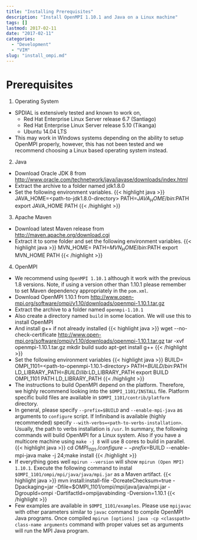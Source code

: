 ```yaml
---
title: "Installing Prerequisites"
description: "Install OpenMPI 1.10.1 and Java on a Linux machine"
tags: []
lastmod: 2017-02-11
date: "2017-02-11"
categories:
  - "Development"
  - "VIM"
slug: "install_ompi.md"
---  
```


# Prerequisites

1. Operating System
  * SPDIAL is extensively tested and known to work on,
    *  Red Hat Enterprise Linux Server release 6.7 (Santiago)
    *  Red Hat Enterprise Linux Server release 5.10 (Tikanga)
    *  Ubuntu 14.04 LTS 
  * This may work in Windows systems depending on the ability to setup OpenMPI properly, however, this has not been tested and we recommend choosing a Linux based operating system instead.

2. Java
  * Download Oracle JDK 8 from http://www.oracle.com/technetwork/java/javase/downloads/index.html
  * Extract the archive to a folder named jdk1.8.0
  * Set the following environment variables.
{{< highlight java >}}
    JAVA_HOME=<path-to-jdk1.8.0-directory>
    PATH=$JAVA_HOME/bin:$PATH
    export JAVA_HOME PATH
{{< /highlight >}}
3. Apache Maven
  * Download latest Maven release from http://maven.apache.org/download.cgi
  * Extract it to some folder and set the following environment variables.
{{< highlight java >}}
    MVN_HOME=<path-to-Maven-folder>
    PATH=$MVN_HOME/bin:$PATH
    export MVN_HOME PATH
{{< /highlight >}}

4. OpenMPI
  * We recommend using `OpenMPI 1.10.1` although it work with the previous 1.8 versions. Note, if using a version other than 1.10.1 please remember to set Maven dependency appropriately in the `pom.xml`.
  * Download OpenMPI 1.10.1 from http://www.open-mpi.org/software/ompi/v1.10/downloads/openmpi-1.10.1.tar.gz
  * Extract the archive to a folder named `openmpi-1.10.1`
  * Also create a directory named `build` in some location. We will use this to install OpenMPI
  * And install g++ if not already installed
{{< highlight java >}}
   wget --no-check-certificate http://www.open-mpi.org/software/ompi/v1.10/downloads/openmpi-1.10.1.tar.gz
   tar -xvf openmpi-1.10.1.tar.gz
   mkdir build
   sudo apt-get install g++
{{< /highlight >}}  
  * Set the following environment variables
{{< highlight java >}}
    BUILD=<path-to-build-directory>
    OMPI_1101=<path-to-openmpi-1.10.1-directory>
    PATH=$BUILD/bin:$PATH
    LD_LIBRARY_PATH=$BUILD/lib:$LD_LIBRARY_PATH
    export BUILD OMPI_1101 PATH LD_LIBRARY_PATH
{{< /highlight >}}
  * The instructions to build OpenMPI depend on the platform. Therefore, we highly recommend looking into the `$OMPI_1101/INSTALL` file. Platform specific build files are available in `$OMPI_1101/contrib/platform` directory.
  * In general, please specify `--prefix=$BUILD` and `--enable-mpi-java` as arguments to `configure` script. If Infiniband is available (highly recommended) specify `--with-verbs=<path-to-verbs-installation>`. Usually, the path to verbs installation is `/usr`. In summary, the following commands will build OpenMPI for a Linux system. Also if you have a multicore machine using `make -j 8` will use 8 cores to build in parallel. 
{{< highlight java >}}
    cd $OMPI_1101
    ./configure --prefix=$BUILD --enable-mpi-java
    make -j 24;make install
{{< /highlight >}}
  * If everything goes well `mpirun --version` will show `mpirun (Open MPI) 1.10.1`. Execute the following command to instal `$OMPI_1101/ompi/mpi/java/java/mpi.jar` as a Maven artifact.
{{< highlight java >}}
    mvn install:install-file -DcreateChecksum=true -Dpackaging=jar -Dfile=$OMPI_1101/ompi/mpi/java/java/mpi.jar -DgroupId=ompi -DartifactId=ompijavabinding -Dversion=1.10.1
{{< /highlight >}}
  * Few examples are available in `$OMPI_1101/examples`. Please use `mpijavac` with other parameters similar to `javac` command to compile OpenMPI Java programs. Once compiled `mpirun [options] java -cp <classpath> class-name arguments` command with proper values set as arguments will run the MPI Java program.